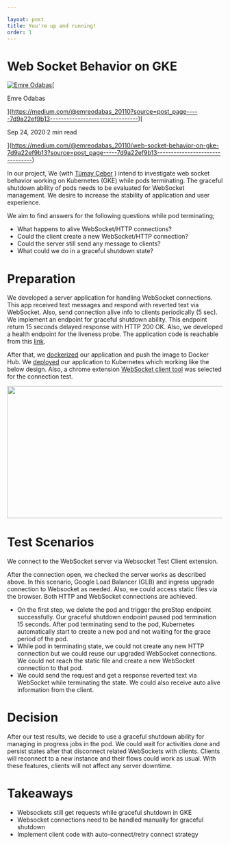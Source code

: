 ```yaml
---

layout: post
title: You're up and running!
order: 1
---
```


Web Socket Behavior on GKE
==========================

[![Emre Odabas](https://miro.medium.com/fit/c/56/56/0*0soFcQXWNTTComIj.jpg)](https://medium.com/@emreodabas_20110?source=post_page-----7d9a22ef9b13--------------------------------)[

Emre Odabas

](https://medium.com/@emreodabas_20110?source=post_page-----7d9a22ef9b13--------------------------------)[

Sep 24, 2020·2 min read

](https://medium.com/@emreodabas_20110/web-socket-behavior-on-gke-7d9a22ef9b13?source=post_page-----7d9a22ef9b13--------------------------------)

In our project, We (with [Tümay Çeber](https://medium.com/u/11eadbe145ba?source=post_page-----7d9a22ef9b13--------------------------------) ) intend to investigate web socket behavior working on Kubernetes (GKE) while pods terminating. The graceful shutdown ability of pods needs to be evaluated for WebSocket management. We desire to increase the stability of application and user experience.

We aim to find answers for the following questions while pod terminating;

*   What happens to alive WebSocket/HTTP connections?
*   Could the client create a new WebSocket/HTTP connection?
*   Could the server still send any message to clients?
*   What could we do in a graceful shutdown state?

Preparation
===========

We developed a server application for handling WebSocket connections. This app received text messages and respond with reverted text via WebSocket. Also, send connection alive info to clients periodically (5 sec). We implement an endpoint for graceful shutdown ability. This endpoint return 15 seconds delayed response with HTTP 200 OK. Also, we developed a health endpoint for the liveness probe. The application code is reachable from this [link](https://github.com/emreodabas/websocket-graceful).

After that, we [dockerized](https://hub.docker.com/repository/docker/emreodabas/ws-test) our application and push the image to Docker Hub. We [deployed](https://github.com/emreodabas/websocket-graceful/blob/master/ws-test.yaml) our application to Kubernetes which working like the below design. Also, a chrome extension [WebSocket client tool](https://chrome.google.com/webstore/detail/websocket-test-client/fgponpodhbmadfljofbimhhlengambbn) was selected for the connection test.

<img alt="" class="ef es eo ex w" src="https://miro.medium.com/max/1400/1\*VbDUNzQZugIBim7nx74qag.png" width="700" height="308" srcSet="https://miro.medium.com/max/552/1\*VbDUNzQZugIBim7nx74qag.png 276w, https://miro.medium.com/max/1104/1\*VbDUNzQZugIBim7nx74qag.png 552w, https://miro.medium.com/max/1280/1\*VbDUNzQZugIBim7nx74qag.png 640w, https://miro.medium.com/max/1400/1\*VbDUNzQZugIBim7nx74qag.png 700w" sizes="700px" role="presentation"/>

Test Scenarios
==============

We connect to the WebSocket server via Websocket Test Client extension.

After the connection open, we checked the server works as described above. In this scenario, Google Load Balancer (GLB) and ingress upgrade connection to Websocket as needed. Also, we could access static files via the browser. Both HTTP and WebSocket connections are achieved.

*   On the first step, we delete the pod and trigger the preStop endpoint successfully. Our graceful shutdown endpoint paused pod termination 15 seconds. After pod terminating send to the pod, Kubernetes automatically start to create a new pod and not waiting for the grace period of the pod.
*   While pod in terminating state, we could not create any new HTTP connection but we could reuse our upgraded WebSocket connections. We could not reach the static file and create a new WebSocket connection to that pod.
*   We could send the request and get a response reverted text via WebSocket while terminating the state. We could also receive auto alive information from the client.

Decision
========

After our test results, we decide to use a graceful shutdown ability for managing in progress jobs in the pod. We could wait for activities done and persist states after that disconnect related WebSockets with clients. Clients will reconnect to a new instance and their flows could work as usual. With these features, clients will not affect any server downtime.

Takeaways
=========

*   Websockets still get requests while graceful shutdown in GKE
*   Websocket connections need to be handled manually for graceful shutdown
*   Implement client code with auto-connect/retry connect strategy

